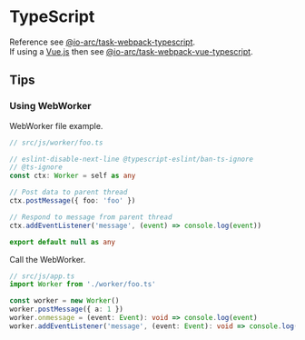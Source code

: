 # TypeScript

Reference see [@io-arc/task-webpack-typescript](https://github.com/io-arc/io-arc/tree/master/tasks/task-webpack-typescript).  
If using a [Vue.js](https://vuejs.org/index.html) then see [@io-arc/task-webpack-vue-typescript](https://github.com/io-arc/io-arc/tree/master/tasks/task-webpack-vue-typescript).

## Tips

### Using WebWorker

WebWorker file example.

```typescript
// src/js/worker/foo.ts

// eslint-disable-next-line @typescript-eslint/ban-ts-ignore
// @ts-ignore
const ctx: Worker = self as any

// Post data to parent thread
ctx.postMessage({ foo: 'foo' })

// Respond to message from parent thread
ctx.addEventListener('message', (event) => console.log(event))

export default null as any
```

Call the WebWorker.

```typescript
// src/js/app.ts
import Worker from './worker/foo.ts'

const worker = new Worker()
worker.postMessage({ a: 1 })
worker.onmessage = (event: Event): void => console.log(event)
worker.addEventListener('message', (event: Event): void => console.log(event))
```
